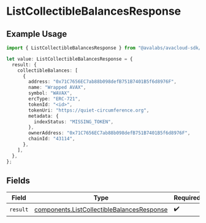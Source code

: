 # ListCollectibleBalancesResponse

## Example Usage

```typescript
import { ListCollectibleBalancesResponse } from "@avalabs/avacloud-sdk/models/operations";

let value: ListCollectibleBalancesResponse = {
  result: {
    collectibleBalances: [
      {
        address: "0x71C7656EC7ab88b098defB751B7401B5f6d8976F",
        name: "Wrapped AVAX",
        symbol: "WAVAX",
        ercType: "ERC-721",
        tokenId: "<id>",
        tokenUri: "https://quiet-circumference.org",
        metadata: {
          indexStatus: "MISSING_TOKEN",
        },
        ownerAddress: "0x71C7656EC7ab88b098defB751B7401B5f6d8976F",
        chainId: "43114",
      },
    ],
  },
};
```

## Fields

| Field                                                                                                    | Type                                                                                                     | Required                                                                                                 | Description                                                                                              |
| -------------------------------------------------------------------------------------------------------- | -------------------------------------------------------------------------------------------------------- | -------------------------------------------------------------------------------------------------------- | -------------------------------------------------------------------------------------------------------- |
| `result`                                                                                                 | [components.ListCollectibleBalancesResponse](../../models/components/listcollectiblebalancesresponse.md) | :heavy_check_mark:                                                                                       | N/A                                                                                                      |